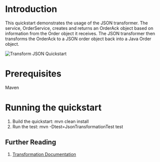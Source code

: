 Introduction
============
This quickstart demonstrates the usage of the JSON transformer.  The service, OrderService, 
creates and returns an OrderAck object based on information from the Order object it receives.
The JSON transformer then transforms the OrderAck to a JSON order object back into a Java Order 
object.

![Transform JSON Quickstart](https://github.com/jboss-switchyard/quickstarts/raw/master/transform-json/transform-json.jpg)


Prerequisites
=============
Maven

Running the quickstart
======================

1. Build the quickstart:
    mvn clean install
2. Run the test:
    mvn -Dtest=JsonTransformationTest test

## Further Reading

1. [Transformation Documentation](https://docs.jboss.org/author/display/SWITCHYARD/Transformation)

